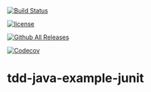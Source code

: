 [![Build Status](https://travis-ci.org/deltatronica/tdd-jva-example-junit.svg?branch=master)](https://travis-ci.org/deltatronica/tdd-java-example-junit)

[![license](https://img.shields.io/github/license/mashape/apistatus.svg)](https://github.com/deltatronica/tdd-java-example-junit/)

[![Github All Releases](https://img.shields.io/github/downloads/atom/atom/total.svg)](https://github.com/deltatronica/tdd-java-example-junit/)

[![Codecov](https://img.shields.io/codecov/c/github/codecov/example-python.svg)](https://github.com/deltatronica/tdd-java-example-junit/)

# tdd-java-example-junit
